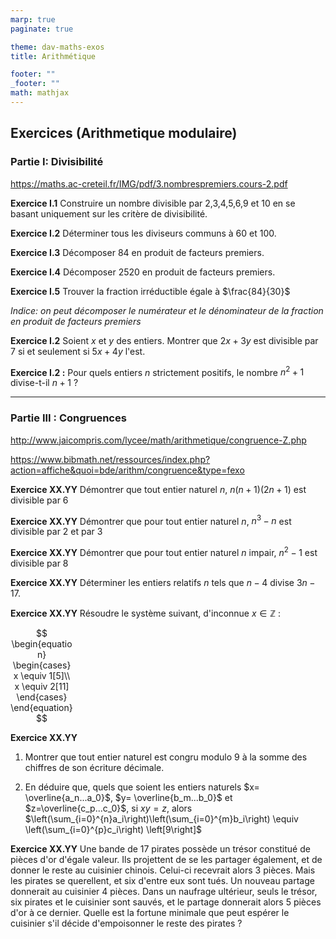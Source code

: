 ```yaml
---
marp: true
paginate: true

theme: dav-maths-exos
title: Arithmétique

footer: ""
_footer: ""
math: mathjax
---
```


<div class='flex-horizontal'><div class='flex'>

## Exercices (Arithmetique modulaire)

### Partie I: Divisibilité

https://maths.ac-creteil.fr/IMG/pdf/3.nombrespremiers.cours-2.pdf

**Exercice I.1**
Construire un nombre divisible par 2,3,4,5,6,9 et 10 en se basant uniquement sur les critère de divisibilité.

<!-- **Solution**

- 2 160 est divisible par 2, par 5, par 10. En effet, le chiffre des unités est 0.
- 2 160 est divisible par 4. En effet, 60 est divisible par 4.
- 2 160 est divisible par 3 et 9. En effet, $2 + 1 + 6 + 0 = 9$ et 9 est divisible par 3 et par 9 -->

**Exercice I.2**
Déterminer tous les diviseurs communs à $60$ et $100$.

**Exercice I.3**
Décomposer $84$ en produit de facteurs premiers.

**Exercice I.4**
Décomposer $2520$ en produit de facteurs premiers.

**Exercice I.5**
Trouver la fraction irréductible égale à $\frac{84}{30}$

_Indice: on peut décomposer le numérateur et le dénominateur de la fraction en produit de facteurs
premiers_

**Exercice I.2** Soient $x$ et $y$ des entiers. Montrer que $2x + 3y$ est divisible par $7$ si et seulement
si $5x + 4y$ l'est.

<!-- **Solution :** Supposons que 7 divise 2x + 3y, alors il divise 6 (2x + 3y) − 7 (x + 2y) = 5x + 4y.
Réciproquement si 7 divise 5x + 4y, il divise 6 (5x + 4y) − 7 (4x + 3y) = 2x + 3y. -->

**Exercice I.2 :** Pour quels entiers $n$ strictement positifs, le nombre $n^2 + 1$ divise-t-il $n + 1$ ?

<!-- **Solution :** Si $n^2 + 1$ divise $n + 1$, comme tout est positif, on doit avoir $n^2 + 1  \le n + 1$, ce qui n'est vérifié que pour $n = 1$. On vérifie ensuite que n = 1 est bien solution. -->

</div><div class='flex'>

</div></div>

---

<div class='flex-horizontal'><div class='flex'>

### Partie III : Congruences

http://www.jaicompris.com/lycee/math/arithmetique/congruence-Z.php

https://www.bibmath.net/ressources/index.php?action=affiche&quoi=bde/arithm/congruence&type=fexo

**Exercice XX.YY**
Démontrer que tout entier naturel $n$, $n(n+1)(2n+1)$ est divisible par $6$

**Exercice XX.YY**
Démontrer que pour tout entier naturel $n$, $n^3-n$ est divisible par $2$ et par $3$

**Exercice XX.YY**
Démontrer que pour tout entier naturel $n$ impair, $n^2−1$ est divisible par $8$

**Exercice XX.YY**
Déterminer les entiers relatifs $n$ tels que $n−4$ divise $3n−17$.

**Exercice XX.YY**
Résoudre le système suivant, d'inconnue $x\in \mathbb{Z}$ :

<div style="width:100px">

$$
\begin{equation}
  \begin{cases}
    x \equiv 1[5]\\
    x \equiv 2[11]
  \end{cases}
\end{equation}
$$

</div>

**Exercice XX.YY**

1. Montrer que tout entier naturel est congru modulo $9$ à la somme des chiffres de son écriture décimale.

2. En déduire que, quels que soient les entiers naturels $x= \overline{a_n...a_0}$, $y= \overline{b_m...b_0}$ et $z=\overline{c_p...c_0}$, si $xy=z$, alors $\left(\sum_{i=0}^{n}a_i\right)\left(\sum_{i=0}^{m}b_i\right) \equiv \left(\sum_{i=0}^{p}c_i\right) \left[9\right]$

**Exercice XX.YY**
Une bande de 17 pirates possède un trésor constitué de pièces d'or d'égale valeur. Ils projettent de se les partager également, et de donner le reste au cuisinier chinois. Celui-ci recevrait alors 3 pièces. Mais les pirates se querellent, et six d'entre eux sont tués. Un nouveau partage donnerait au cuisinier 4 pièces. Dans un naufrage ultérieur, seuls le trésor, six pirates et le cuisinier sont sauvés, et le partage donnerait alors 5 pièces d'or à ce dernier. Quelle est la fortune minimale que peut espérer le cuisinier s'il décide d'empoisonner le reste des pirates ?

</div><div class='flex'>

</div></div>
